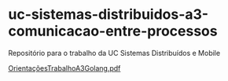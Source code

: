 # uc-sistemas-distribuidos-a3-comunicacao-entre-processos
Repositório para o trabalho da UC Sistemas Distribuídos e Mobile

[OrientaçõesTrabalhoA3Golang.pdf](https://github.com/martadrozsa/uc-sistemas-distribuidos-a3-comunicacao-entre-processos/files/9650041/OrientacoesTrabalhoA3Golang.pdf)
